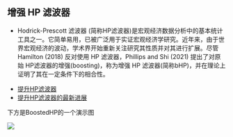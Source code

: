## 增强 HP 滤波器

<div class="text-a">

- Hodrick-Prescott 滤波器 (简称HP滤波器)是宏观经济数据分析中的基本统计工具之一。它简单易用，已被广泛用于实证宏观经济学研究。近年来，由于世界宏观经济的波动，学术界开始重新关注研究其性质并对其进行扩展。尽管Hamilton (2018) 反对使用 HP 滤波器，Phillips and Shi (2021) 提出了对原始 HP滤波器的增强(boosting)，称为增强 HP 滤波器(简称bHP)，并在理论上证明了其在一定条件下的相合性。

</div>

- [提升HP滤波器](https://zhuanlan.zhihu.com/p/64489398)
- [提升HP滤波器的最新进展](https://zhuanlan.zhihu.com/p/592268744)

下方是BoostedHP的一个演示图

<img src="/md/images/Articles/ADF_bHP_ani.gif" class="ani">